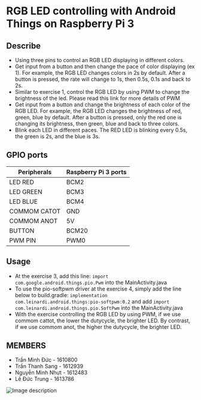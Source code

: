 # RGB LED controlling with Android Things on Raspberry Pi 3

## Describe
 + Using three pins to control an RGB LED displaying in different colors.
 + Get input from a button and then change the pace of color displaying (ex 1). For example, the RGB LED changes colors in 2s by default. After a button is pressed, the rate will change to 1s, then 0.5s, 0.1s and back to 2s. 
 + Similar to exercise 1, control the RGB LED by using PWM to change the brightness of the led. Please read this link for more details of PWM
 + Get input from a button and change the brightness of each color of the RGB LED. For example, the RGB LED changes the brightness of red, green, blue by default. After a button is pressed, only the red one is changing its brightness, then green, blue and back to three colors.
+ Blink each LED in different paces. The RED LED is blinking every 0.5s, the green is 2s, and the blue is 3s.

## GPIO ports

| Peripherals    |  Raspberry Pi 3 ports |
|----------------|-----------------------|
| LED RED        |  BCM2|
| LED GREEN      |  BCM3|
| LED BLUE       |  BCM4|
| COMMOM CATOT   |  GND|
| COMMOM ANOT    |  5V|
| BUTTON         |  BCM20|
| PWM PIN        |  PWM0|

## Usage
+ At the exercise 3, add this line: `import com.google.android.things.pio.Pwm` into the MainActivity.java
+ To use the pio-softpwm driver at the exercise 4, simply add the line below to build.gradle: `implementation com.leinardi.android.things:pio-softpwm:0.2` and add `import com.leinardi.android.things.pio.SoftPwm` into the MainActivity.java
+ With the exercise controlling the RGB LED by using PWM, if we use commom cattot, the lower the dutycycle, the brighter LED. By contrast, if we use commom anot, the higher the dutycycle, the brighter LED.
## MEMBERS

+ Trần Minh Đức - 1610800
+ Trần Thanh Sang - 1612939
+ Nguyễn Minh Nhựt - 1612483
+ Lê Đức Trung - 1613786

![Image description](https://user-images.githubusercontent.com/38566092/46803666-d5be4e80-cd8a-11e8-9dd7-68625b53fb13.jpg)
